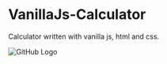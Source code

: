 # VanillaJs-Calculator
Calculator written with vanilla js, html and css.

![GitHub Logo](/images/logo.png)
